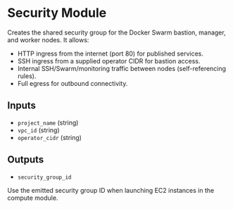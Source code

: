 # Security Module

Creates the shared security group for the Docker Swarm bastion, manager, and worker nodes. It allows:

- HTTP ingress from the internet (port 80) for published services.
- SSH ingress from a supplied operator CIDR for bastion access.
- Internal SSH/Swarm/monitoring traffic between nodes (self-referencing rules).
- Full egress for outbound connectivity.

## Inputs
- `project_name` (string)
- `vpc_id` (string)
- `operator_cidr` (string)

## Outputs
- `security_group_id`

Use the emitted security group ID when launching EC2 instances in the compute module.
